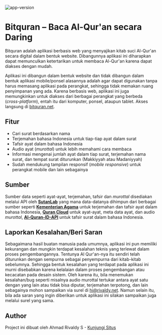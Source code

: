 ![app-version](https://img.shields.io/badge/Version-v1.1-green?style=for-the-badge)

# Bitquran – Baca Al-Qur'an secara Daring
Bitquran adalah aplikasi berbasis web yang menyajikan kitab suci Al-Qur'an secara digital dalam bentuk website. Dibangunnya aplikasi ini diharapkan dapat memunculkan ketertarikan 
untuk membaca Al-Qur'an karena dapat diakses dengan mudah.

Aplikasi ini dibangun dalam bentuk website dan tidak dibangun dalam bentuk aplikasi mobile/ponsel alasannya adalah agar dapat digunakan tanpa harus memasang aplikasi pada perangkat, 
sehingga tidak memakan ruang penyimpanan yang ada. Karena berbasis web, aplikasi ini juga memungkinkan untuk diakses dari berbagai perangkat yang berbeda (*cross-platform*), 
entah itu dari komputer, ponsel, ataupun tablet. Akses langsung di [bitquran.net](https://bitquran.net).

## Fitur
* Cari surat berdasarkan nama
* Terjemahan bahasa Indonesia untuk tiap-tiap ayat dalam surat
* Tafsir ayat dalam bahasa Indonesia
* Audio ayat (*murottal*) untuk lebih memahami cara membaca
* Informasi mengenai jumlah ayat dalam tiap surat, terjemahan nama surat, dan tempat surat diturunkan (Makkiyyah atau Madaniyyah)
* Sudah mendukung tampilan responsif (*mobile responsive*) untuk perangkat mobile dan lain sebagainya

## Sumber
Sumber data seperti ayat-ayat, terjemahan, tafsir dan *murottal* disediakan melalui API oleh [**SutanLab**](https://github.com/sutanlab/quran-api) yang mana data-datanya dihimpun dari 
berbagai sumber seperti [**Kementerian Agama**](https://quran.kemenag.go.id/) untuk terjemahan dan tafsir ayat dalam bahasa Indonesia, [**Quran Cloud**](https://api.alquran.cloud/) 
untuk ayat-ayat, meta data ayat, dan audio *murottal*, [**Al-Quran-ID-API**](https://github.com/bachors/Al-Quran-ID-API) untuk tafsir surat dalam bahasa Indonesia.

## Laporkan Kesalahan/Beri Saran
Sebagaimana hasil buatan manusia pada umumnya, aplikasi ini pun memiliki kekurangan dan mungkin terdapat kesalahan teknis yang terlewat dalam proses pengembangannya. 
Tentunya Al Qur'an-nya itu sendiri telah diturunkan dengan sempurna sebagai penyempurna dari kitab-kitab sebelumnya. Sehingga bentuk kesalahan yang terdapat pada aplikasi ini 
murni disebabkan karena kelalaian dalam proses pengembangan atau kecacatan pada desain sistem. Oleh karena itu, bila menemukan kesalahan/bug seperti misalnya audio murottal tertukar 
antara ayat satu dengan yang lain atau tidak bisa diputar, terjemahan terpotong, dan lain sebagainya mohon sampaikan via surel di hi@rivaldy.net. Namun selain itu, 
bila ada saran yang ingin diberikan untuk aplikasi ini silakan sampaikan juga melalui surel yang sama.

## Author

Project ini dibuat oleh Ahmad Rivaldy S - [Kunjungi Situs](https://rivaldy.net)
